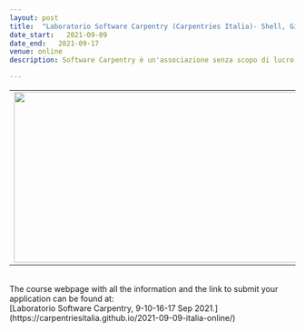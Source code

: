 ```yaml
---
layout: post
title:  "Laboratorio Software Carpentry (Carpentries Italia)- Shell, Git, Python <font color='blue'>- Online course </font> <font color='black'>[closed]</font>"
date_start:   2021-09-09
date_end:   2021-09-17
venue: online
description: Software Carpentry è un'associazione senza scopo di lucro il cui obiettivo è aiutare ricercatrici e ricercatori di ogni livello a semplificare e migliorare le proprie procedure di ricerca attraverso l'apprendimento di tecniche di base di programmazione e gestione di dati. Questo laboratorio propone ai partecipanti di apprendere programmando insieme agli istruttori, anch'essi appartenenti al mondo della ricerca e dell'insegnamento superiore e volontari dell'associazione Software Carpentry. Gli argomenti che verranno trattati sono l'automatizzazione di attività, il controllo di versione, l'organizzazione di dati, scrittura e progettazione di programmi.

---
```


<table border="0">
<tr>
	<td><a href="https://carpentriesitalia.github.io/2021-09-09-italia-online/"><img src="../../../img/Logo_elixir_carpentriesIT_ponys.png" height="300" width="500"></a>
	</td>
</tr>
</table>

<br>
The course webpage with all the information and the link to submit your application can be found at:<br>
[Laboratorio Software Carpentry,  9-10-16-17 Sep 2021.](https://carpentriesitalia.github.io/2021-09-09-italia-online/)
